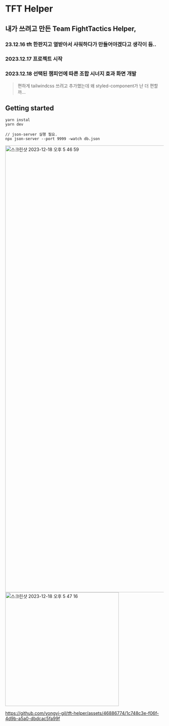 # TFT Helper
## 내가 쓰려고 만든 Team FightTactics Helper,

### 23.12.16 tft 한판지고 열받아서 샤워하다가 만들어야겠다고 생각이 듬..
### 2023.12.17 프로젝트 시작
### 2023.12.18 선택된 챔피언에 따른 조합 시너지 효과 화면 개발
> 편하게 tailwindcss 쓰려고 추가했는데 왜 styled-component가 난 더 편할까...

## Getting started
```bash
yarn instal
yarn dev
```

```
// json-server 실행 필요.
npx json-server --port 9999 -watch db.json
```

<img width="1418" alt="스크린샷 2023-12-18 오후 5 46 59" src="https://github.com/yongyi-gil/tft-helper/assets/46886774/e97cbcaf-d580-4330-ab14-6474c31383d9">
<img width="361" alt="스크린샷 2023-12-18 오후 5 47 16" src="https://github.com/yongyi-gil/tft-helper/assets/46886774/d7680674-1bb1-43ac-b7ee-1c62c54fbd7c">



https://github.com/yongyi-gil/tft-helper/assets/46886774/1c748c3e-f06f-4d9b-a5a0-dbdcac5fa99f

